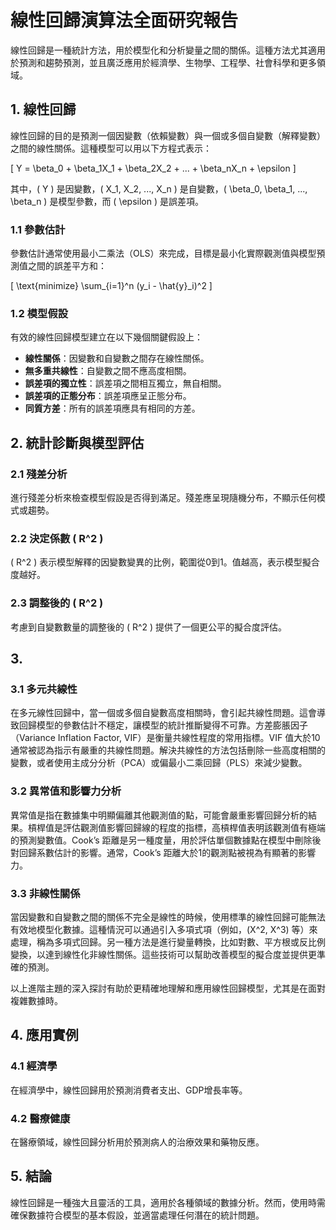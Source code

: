 # 線性回歸演算法全面研究報告

線性回歸是一種統計方法，用於模型化和分析變量之間的關係。這種方法尤其適用於預測和趨勢預測，並且廣泛應用於經濟學、生物學、工程學、社會科學和更多領域。

## 1. 線性回歸

線性回歸的目的是預測一個因變數（依賴變數）與一個或多個自變數（解釋變數）之間的線性關係。這種模型可以用以下方程式表示：

\[ Y = \beta_0 + \beta_1X_1 + \beta_2X_2 + ... + \beta_nX_n + \epsilon \]

其中，\( Y \) 是因變數，\( X_1, X_2, ..., X_n \) 是自變數，\( \beta_0, \beta_1, ..., \beta_n \) 是模型參數，而 \( \epsilon \) 是誤差項。

### 1.1 參數估計

參數估計通常使用最小二乘法（OLS）來完成，目標是最小化實際觀測值與模型預測值之間的誤差平方和：

\[ \text{minimize} \sum_{i=1}^n (y_i - \hat{y}_i)^2 \]

### 1.2 模型假設

有效的線性回歸模型建立在以下幾個關鍵假設上：
- **線性關係**：因變數和自變數之間存在線性關係。
- **無多重共線性**：自變數之間不應高度相關。
- **誤差項的獨立性**：誤差項之間相互獨立，無自相關。
- **誤差項的正態分布**：誤差項應呈正態分布。
- **同質方差**：所有的誤差項應具有相同的方差。

## 2. 統計診斷與模型評估

### 2.1 殘差分析

進行殘差分析來檢查模型假設是否得到滿足。殘差應呈現隨機分布，不顯示任何模式或趨勢。

### 2.2 決定係數 \( R^2 \)

\( R^2 \) 表示模型解釋的因變數變異的比例，範圍從0到1。值越高，表示模型擬合度越好。

### 2.3 調整後的 \( R^2 \)

考慮到自變數數量的調整後的 \( R^2 \) 提供了一個更公平的擬合度評估。

## 3. 

### 3.1 多元共線性

在多元線性回歸中，當一個或多個自變數高度相關時，會引起共線性問題。這會導致回歸模型的參數估計不穩定，讓模型的統計推斷變得不可靠。方差膨脹因子（Variance Inflation Factor, VIF）是衡量共線性程度的常用指標。VIF 值大於10通常被認為指示有嚴重的共線性問題。解決共線性的方法包括刪除一些高度相關的變數，或者使用主成分分析（PCA）或偏最小二乘回歸（PLS）來減少變數。

### 3.2 異常值和影響力分析

異常值是指在數據集中明顯偏離其他觀測值的點，可能會嚴重影響回歸分析的結果。槓桿值是評估觀測值影響回歸線的程度的指標，高槓桿值表明該觀測值有極端的預測變數值。Cook’s 距離是另一種度量，用於評估單個數據點在模型中刪除後對回歸系數估計的影響。通常，Cook’s 距離大於1的觀測點被視為有顯著的影響力。

### 3.3 非線性關係

當因變數和自變數之間的關係不完全是線性的時候，使用標準的線性回歸可能無法有效地模型化數據。這種情況可以通過引入多項式項（例如，\(X^2, X^3\) 等）來處理，稱為多項式回歸。另一種方法是進行變量轉換，比如對數、平方根或反比例變換，以達到線性化非線性關係。這些技術可以幫助改善模型的擬合度並提供更準確的預測。

以上進階主題的深入探討有助於更精確地理解和應用線性回歸模型，尤其是在面對複雜數據時。


## 4. 應用實例

### 4.1 經濟學

在經濟學中，線性回歸用於預測消費者支出、GDP增長率等。

### 4.2 醫療健康

在醫療領域，線性回歸分析用於預測病人的治療效果和藥物反應。

## 5. 結論

線性回歸是一種強大且靈活的工具，適用於各種領域的數據分析。然而，使用時需確保數據符合模型的基本假設，並適當處理任何潛在的統計問題。


